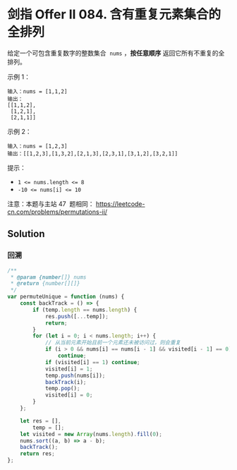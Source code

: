 # 剑指 Offer II 084. 含有重复元素集合的全排列

给定一个可包含重复数字的整数集合  `nums` ，**按任意顺序** 返回它所有不重复的全排列。

示例 1：

```
输入：nums = [1,1,2]
输出：
[[1,1,2],
 [1,2,1],
 [2,1,1]]
```

示例 2：

```
输入：nums = [1,2,3]
输出：[[1,2,3],[1,3,2],[2,1,3],[2,3,1],[3,1,2],[3,2,1]]
```

提示：

-   `1 <= nums.length <= 8`
-   `-10 <= nums[i] <= 10`

注意：本题与主站 47  题相同： https://leetcode-cn.com/problems/permutations-ii/

## Solution

### 回溯

```javascript
/**
 * @param {number[]} nums
 * @return {number[][]}
 */
var permuteUnique = function (nums) {
    const backTrack = () => {
        if (temp.length == nums.length) {
            res.push([...temp]);
            return;
        }
        for (let i = 0; i < nums.length; i++) {
            // 从当前元素开始且前一个元素还未被访问过，则会重复
            if (i > 0 && nums[i] == nums[i - 1] && visited[i - 1] == 0)
                continue;
            if (visited[i] == 1) continue;
            visited[i] = 1;
            temp.push(nums[i]);
            backTrack(i);
            temp.pop();
            visited[i] = 0;
        }
    };

    let res = [],
        temp = [];
    let visited = new Array(nums.length).fill(0);
    nums.sort((a, b) => a - b);
    backTrack();
    return res;
};
```
